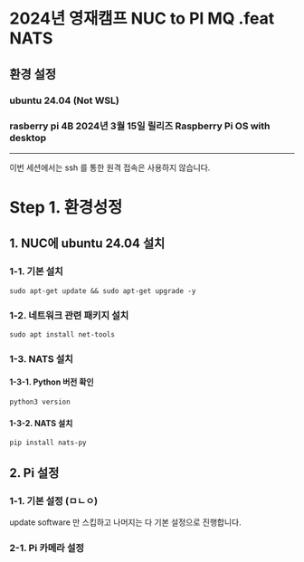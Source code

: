 # 2024년 영재캠프 NUC to PI MQ .feat NATS

## 환경 설정

### ubuntu 24.04 (Not WSL)<br>

### rasberry pi 4B 2024년 3월 15일 릴리즈 Raspberry Pi OS with desktop

---

이번 세션에서는 ssh 를 통한 원격 접속은 사용하지 않습니다.

# Step 1. 환경성정

## 1. NUC에 ubuntu 24.04 설치

### 1-1. 기본 설치

    sudo apt-get update && sudo apt-get upgrade -y

### 1-2. 네트워크 관련 패키지 설치

    sudo apt install net-tools

### 1-3. NATS 설치

#### 1-3-1. Python 버전 확인

    python3 version

#### 1-3-2. NATS 설치

    pip install nats-py

## 2. Pi 설정

### 1-1. 기본 설정 (ㅁㄴㅇ)

update software 만 스킵하고 나머지는 다 기본 설정으로 진행합니다.

### 2-1. Pi 카메라 설정
